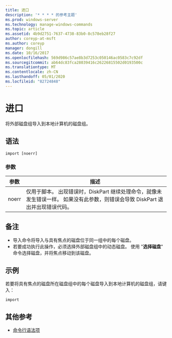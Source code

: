 ```yaml
---
title: 进口
description: '* * * * 的参考主题'
ms.prod: windows-server
ms.technology: manage-windows-commands
ms.topic: article
ms.assetid: 4b9d2751-7637-4738-83b0-8c578eb28f27
author: coreyp-at-msft
ms.author: coreyp
manager: dongill
ms.date: 10/16/2017
ms.openlocfilehash: 569d986c57ae8b3d7253c050146ac0583c7c92df
ms.sourcegitcommit: ab64dc83fca28039416c26226815502d0193500c
ms.translationtype: MT
ms.contentlocale: zh-CN
ms.lasthandoff: 05/01/2020
ms.locfileid: "82724848"
---
```

# <a name="import"></a>进口



将外部磁盘组导入到本地计算机的磁盘组。

## <a name="syntax"></a>语法

```
import [noerr]
```

### <a name="parameters"></a>参数

|参数|描述|
|---------|-----------|
|noerr|仅用于脚本。 出现错误时，DiskPart 继续处理命令，就像未发生错误一样。 如果没有此参数，则错误会导致 DiskPart 退出并出现错误代码。|

## <a name="remarks"></a>备注

-   导入命令将导入与具有焦点的磁盘位于同一组中的每个磁盘。
-   若要成功执行此操作，必须选择外部磁盘组中的动态磁盘。 使用 "**选择磁盘**" 命令选择磁盘，并将焦点移动到该磁盘。

## <a name="examples"></a>示例

若要将具有焦点的磁盘所在磁盘组中的每个磁盘导入到本地计算机的磁盘组，请键入：
```
import
```

## <a name="additional-references"></a>其他参考

- [命令行语法项](command-line-syntax-key.md)

